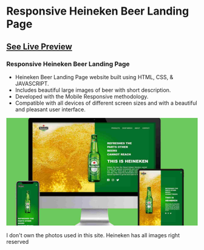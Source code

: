# Responsive Heineken Beer Landing Page

## [See Live Preview](https://cr7-ronaldo.netlify.app/)

###  Responsive Heineken Beer Landing Page

- Heineken Beer Landing Page website built using HTML, CSS, & JAVASCRIPT.
- Includes beautiful large images of beer with short description.
- Developed with the Mobile Responsive methodology.
- Compatible with all devices of different screen sizes and with a beautiful and pleasant user interface.


![heineken-website](images/preview.png)

I don't own the photos used in this site. Heineken has all images right reserved
